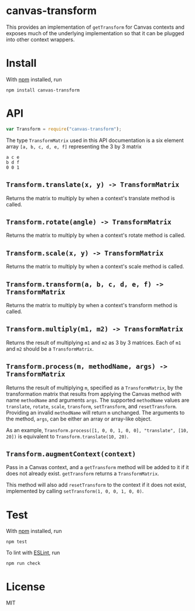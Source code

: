 # canvas-transform

This provides an implementation of `getTransform` for Canvas contexts and
exposes much of the underlying implementation so that it can be plugged into
other context wrappers.

# Install

With [npm](http://npmjs.org) installed, run

```
npm install canvas-transform
```

# API

``` js
var Transform = require("canvas-transform");
```

The type `TransformMatrix` used in this API documentation is a six element
array `[a, b, c, d, e, f]` representing the 3 by 3 matrix
```
a c e
b d f
0 0 1
```

## `Transform.translate(x, y) -> TransformMatrix`

Returns the matrix to multiply by when a context's translate method is called.

## `Transform.rotate(angle) -> TransformMatrix`

Returns the matrix to multiply by when a context's rotate method is called.

## `Transform.scale(x, y) -> TransformMatrix`

Returns the matrix to multiply by when a context's scale method is called.

## `Transform.transform(a, b, c, d, e, f) -> TransformMatrix`

Returns the matrix to multiply by when a context's transform method is called.

## `Transform.multiply(m1, m2) -> TransformMatrix`

Returns the result of multiplying `m1` and `m2` as 3 by 3 matrices. Each of `m1`
and `m2` should be a `TransformMatrix`.

## `Transform.process(m, methodName, args) -> TransformMatrix`

Returns the result of multiplying `m`, specified as a `TransformMatrix`, by the
transformation matrix that results from applying the Canvas method with name
`methodName` and arguments `args`. The supported `methodName` values are
`translate`, `rotate`, `scale`, `transform`, `setTransform`, and
`resetTransform`. Providing an invalid `methodName` will return `m` unchanged.
The arguments to the method, `args`, can be either an array or array-like
object.

As an example,
```Transform.process([1, 0, 0, 1, 0, 0], "translate", [10, 20])```
is equivalent to `Transform.translate(10, 20)`.

## `Transform.augmentContext(context)`

Pass in a Canvas context, and a `getTransform` method will be added to it if
it does not already exist. `getTransform` returns a `TransformMatrix`.

This method will also add `resetTransform` to the context if it does not exist,
implemented by calling `setTransform(1, 0, 0, 1, 0, 0)`.

# Test

With [npm](http://npmjs.org) installed, run

```
npm test
```

To lint with [ESLint](http://eslint.org/), run

```
npm run check
```

# License

MIT
